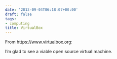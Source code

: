 ```yaml
---
date: '2013-09-04T06:18:07+00:00'
draft: false
tags:
- computing
title: VirtualBox
---
```


From https://www.virtualbox.org:

I’m glad to see a viable open source virtual machine.
